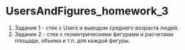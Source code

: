 # UsersAndFigures_homework_3
1. Задание 1 - стек с Users и выводом среднего возраста людей.
2. Задание 2 - стек с геометрическими фигурами и расчетами площади, объема и т.п. для каждой фигуры.
